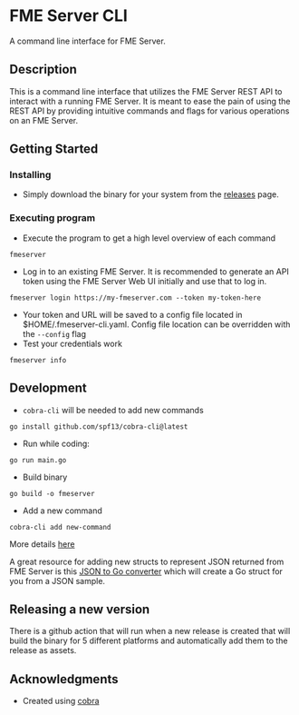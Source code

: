 # FME Server CLI

A command line interface for FME Server.

## Description

This is a command line interface that utilizes the FME Server REST API to interact with a running FME Server. It is meant to ease the pain of using the REST API by providing intuitive commands and flags for various operations on an FME Server.

## Getting Started

### Installing

* Simply download the binary for your system from the [releases](https://github.com/safesoftware/fmeserver-cli/releases) page.

### Executing program

* Execute the program to get a high level overview of each command
```
fmeserver
```
* Log in to an existing FME Server. It is recommended to generate an API token using the FME Server Web UI initially and use that to log in.
```
fmeserver login https://my-fmeserver.com --token my-token-here
```
* Your token and URL will be saved to a config file located in $HOME/.fmeserver-cli.yaml. Config file location can be overridden with the `--config` flag
* Test your credentials work
```
fmeserver info
```

## Development

* `cobra-cli` will be needed to add new commands
```
go install github.com/spf13/cobra-cli@latest
```
* Run while coding:
```
go run main.go
```
* Build binary
```
go build -o fmeserver
```
* Add a new command
```
cobra-cli add new-command
```
More details [here](https://github.com/spf13/cobra-cli/blob/main/README.md)

A great resource for adding new structs to represent JSON returned from FME Server is this [JSON to Go converter](https://mholt.github.io/json-to-go/) which will create a Go struct for you from a JSON sample.

## Releasing a new version

There is a github action that will run when a new release is created that will build the binary for 5 different platforms and automatically add them to the release as assets.

## Acknowledgments

* Created using [cobra](https://github.com/spf13/cobra)